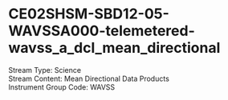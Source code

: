 # CE02SHSM-SBD12-05-WAVSSA000-telemetered-wavss_a_dcl_mean_directional

Stream Type: Science<br>
Stream Content: Mean Directional Data Products<br>
Instrument Group Code: WAVSS<br>
